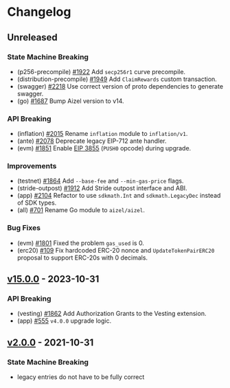 <!--
Some comments at head of file...
-->
# Changelog

## Unreleased

### State Machine Breaking

- (p256-precompile) [#1922](https://github.com/AizelNetwork/evmos/pull/1922) Add `secp256r1` curve precompile.
- (distribution-precompile) [#1949](https://github.com/AizelNetwork/evmos/pull/1949) Add `ClaimRewards` custom transaction.
- (swagger) [#2218](https://github.com/AizelNetwork/evmos/pull/2218) Use correct version of proto dependencies to generate swagger.
- (go) [#1687](https://github.com/AizelNetwork/evmos/pull/1687) Bump Aizel version to v14.

### API Breaking

- (inflation) [#2015](https://github.com/AizelNetwork/evmos/pull/2015) Rename `inflation` module to `inflation/v1`.
- (ante) [#2078](https://github.com/AizelNetwork/evmos/pull/2078) Deprecate legacy EIP-712 ante handler.
- (evm) [#1851](https://github.com/AizelNetwork/evmos/pull/1851) Enable [EIP 3855](https://eips.ethereum.org/EIPS/eip-3855) (`PUSH0` opcode) during upgrade.

### Improvements

- (testnet) [#1864](https://github.com/AizelNetwork/evmos/pull/1864) Add `--base-fee` and `--min-gas-price` flags.
- (stride-outpost) [#1912](https://github.com/AizelNetwork/evmos/pull/1912) Add Stride outpost interface and ABI.
- (app) [#2104](https://github.com/AizelNetwork/evmos/pull/2104) Refactor to use `sdkmath.Int` and `sdkmath.LegacyDec` instead of SDK types.
- (all) [#701](https://github.com/AizelNetwork/evmos/pull/701) Rename Go module to `aizel/aizel`.

### Bug Fixes

- (evm) [#1801](https://github.com/AizelNetwork/evmos/pull/1801) Fixed the problem `gas_used` is 0.
- (erc20) [#109](https://github.com/AizelNetwork/evmos/pull/109) Fix hardcoded ERC-20 nonce and `UpdateTokenPairERC20` proposal to support ERC-20s with 0 decimals.

## [v15.0.0](https://github.com/AizelNetwork/evmos/releases/tag/v15.0.0) - 2023-10-31

### API Breaking

- (vesting) [#1862](https://github.com/AizelNetwork/evmos/pull/1862) Add Authorization Grants to the Vesting extension.
- (app) [#555](https://github.com/AizelNetwork/evmos/pull/555) `v4.0.0` upgrade logic.

## [v2.0.0](https://github.com/AizelNetwork/evmos/releases/tag/v2.0.0) - 2021-10-31

### State Machine Breaking

- legacy entries do not have to be fully correct

